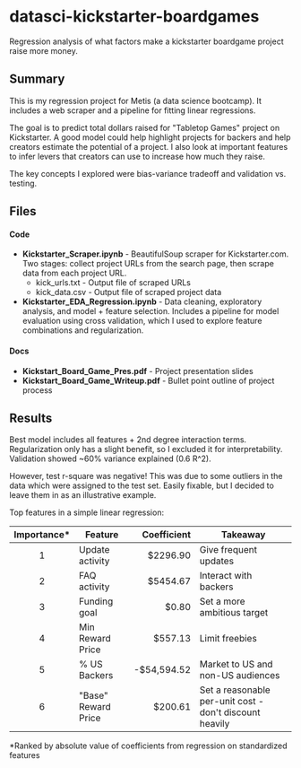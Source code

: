 # datasci-kickstarter-boardgames
Regression analysis of what factors make a kickstarter boardgame project raise more money. 

## Summary
This is my regression project for Metis (a data science bootcamp). It includes a web scraper and a pipeline for fitting linear regressions.

The goal is to predict total dollars raised for "Tabletop Games" project on Kickstarter. A good model could help highlight projects for backers and help creators estimate the potential of a project. I also look at important features to infer levers that creators can use to increase how much they raise. 

The key concepts I explored were bias-variance tradeoff and validation vs. testing.

## Files
#### Code
* **Kickstarter_Scraper.ipynb** - BeautifulSoup scraper for Kickstarter.com. Two stages: collect project URLs from the search page, then scrape data from each project URL.
  * kick_urls.txt - Output file of scraped URLs
  * kick_data.csv - Output file of scraped project data
* **Kickstarter_EDA_Regression.ipynb** - Data cleaning, exploratory analysis, and model + feature selection. Includes a pipeline for model evaluation using cross validation, which I used to explore feature combinations and regularization.
#### Docs
* **Kickstart_Board_Game_Pres.pdf** - Project presentation slides
* **Kickstart_Board_Game_Writeup.pdf** - Bullet point outline of project process

## Results
Best model includes all features + 2nd degree interaction terms. Regularization only has a slight benefit, so I excluded it for interpretability. Validation showed ~60% variance explained (0.6 R^2). 

However, test r-square was negative! This was due to some outliers in the data which were assigned to the test set. Easily fixable, but I decided to leave them in as an illustrative example.

Top features in a simple linear regression:

Importance* |Feature | Coefficient | Takeaway  
:-------:| ----- | -----------:| --------  
1 | Update activity | $2296.90 | Give frequent updates
2 | FAQ activity | $5454.67 |Interact with backers
3 | Funding goal | $0.80 | Set a more ambitious target  
4 | Min Reward Price | $557.13 | Limit freebies  
5 | % US Backers | -$54,594.52 | Market to US and non-US audiences
6 | "Base" Reward Price | $200.61 | Set a reasonable per-unit cost - don't discount heavily  

\*Ranked by absolute value of coefficients from regression on standardized features

